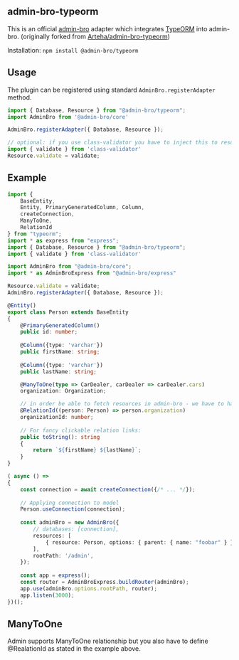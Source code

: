 ## admin-bro-typeorm

This is an official [admin-bro](https://github.com/SoftwareBrothers/admin-bro) adapter which integrates [TypeORM](https://typeorm.io/) into admin-bro. (originally forked from [Arteha/admin-bro-typeorm](https://github.com/Arteha/admin-bro-typeorm))

Installation: `npm install @admin-bro/typeorm`

## Usage

The plugin can be registered using standard `AdminBro.registerAdapter` method.

```typescript
import { Database, Resource } from "@admin-bro/typeorm";
import AdminBro from '@admin-bro/core'

AdminBro.registerAdapter({ Database, Resource });

// optional: if you use class-validator you have to inject this to resource.
import { validate } from 'class-validator'
Resource.validate = validate;
```

## Example

```typescript
import {
    BaseEntity,
    Entity, PrimaryGeneratedColumn, Column,
    createConnection,
    ManyToOne,
    RelationId
} from "typeorm";
import * as express from "express";
import { Database, Resource } from "@admin-bro/typeorm";
import { validate } from 'class-validator'

import AdminBro from "@admin-bro/core";
import * as AdminBroExpress from "@admin-bro/express"

Resource.validate = validate;
AdminBro.registerAdapter({ Database, Resource });

@Entity()
export class Person extends BaseEntity
{
    @PrimaryGeneratedColumn()
    public id: number;
    
    @Column({type: 'varchar'})
    public firstName: string;
    
    @Column({type: 'varchar'})
    public lastName: string;

    @ManyToOne(type => CarDealer, carDealer => carDealer.cars)
    organization: Organization;

    // in order be able to fetch resources in admin-bro - we have to have id available
    @RelationId((person: Person) => person.organization)
    organizationId: number;
    
    // For fancy clickable relation links:
    public toString(): string
    {
        return `${firstName} ${lastName}`;
    }
}

( async () =>
{
    const connection = await createConnection({/* ... */});
    
    // Applying connection to model
    Person.useConnection(connection);
    
    const adminBro = new AdminBro({
        // databases: [connection],
        resources: [
            { resource: Person, options: { parent: { name: "foobar" } } }
        ], 
        rootPath: '/admin',
    });
    
    const app = express();
    const router = AdminBroExpress.buildRouter(adminBro);
    app.use(adminBro.options.rootPath, router);
    app.listen(3000);
})();
```

## ManyToOne

Admin supports ManyToOne relationship but you also have to define @RealationId as stated in the example above.
